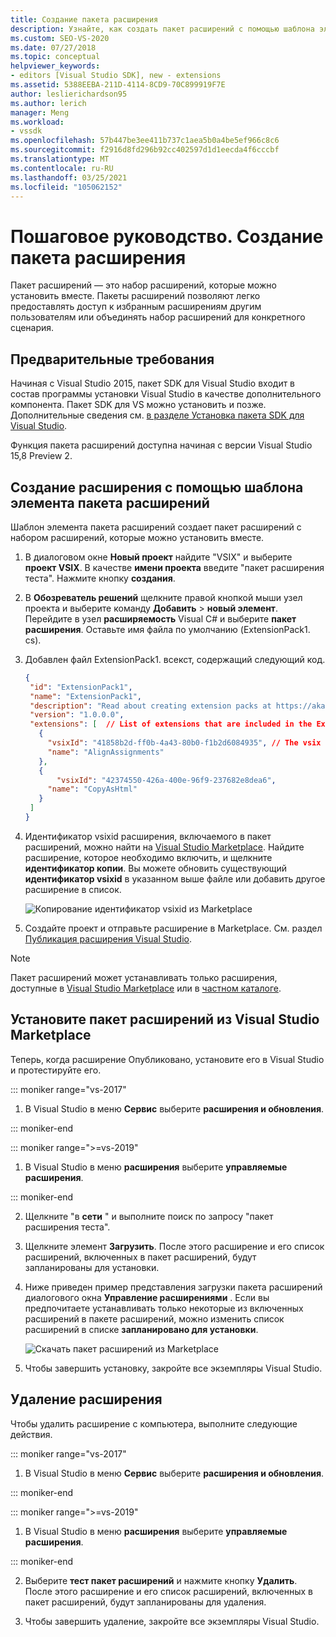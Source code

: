 ```yaml
---
title: Создание пакета расширения
description: Узнайте, как создать пакет расширений с помощью шаблона элемента пакета расширений.
ms.custom: SEO-VS-2020
ms.date: 07/27/2018
ms.topic: conceptual
helpviewer_keywords:
- editors [Visual Studio SDK], new - extensions
ms.assetid: 5388EEBA-211D-4114-8CD9-70C899919F7E
author: leslierichardson95
ms.author: lerich
manager: Meng
ms.workload:
- vssdk
ms.openlocfilehash: 57b447be3ee411b737c1aea5b0a4be5ef966c8c6
ms.sourcegitcommit: f2916d8fd296b92cc402597d1d1eecda4f6cccbf
ms.translationtype: MT
ms.contentlocale: ru-RU
ms.lasthandoff: 03/25/2021
ms.locfileid: "105062152"
---
```

# <a name="walkthrough-create-an-extension-pack"></a>Пошаговое руководство. Создание пакета расширения

Пакет расширений — это набор расширений, которые можно установить вместе. Пакеты расширений позволяют легко предоставлять доступ к избранным расширениям другим пользователям или объединять набор расширений для конкретного сценария.

## <a name="prerequisites"></a>Предварительные требования

Начиная с Visual Studio 2015, пакет SDK для Visual Studio входит в состав программы установки Visual Studio в качестве дополнительного компонента. Пакет SDK для VS можно установить и позже. Дополнительные сведения см. [в разделе Установка пакета SDK для Visual Studio](../extensibility/installing-the-visual-studio-sdk.md).

Функция пакета расширений доступна начиная с версии Visual Studio 15,8 Preview 2.

## <a name="create-an-extension-with-an-extension-pack-item-template"></a>Создание расширения с помощью шаблона элемента пакета расширений

Шаблон элемента пакета расширений создает пакет расширений с набором расширений, которые можно установить вместе.

1. В диалоговом окне **Новый проект** найдите "VSIX" и выберите **проект VSIX**. В качестве **имени проекта** введите "пакет расширения теста". Нажмите кнопку **создания**.

2. В **Обозреватель решений** щелкните правой кнопкой мыши узел проекта и выберите команду **Добавить**  >  **новый элемент**. Перейдите в узел **расширяемость** Visual C# и выберите **пакет расширения**. Оставьте имя файла по умолчанию (ExtensionPack1. cs).

3. Добавлен файл ExtensionPack1. всекст, содержащий следующий код.

   ```json
   {
    "id": "ExtensionPack1",
    "name": "ExtensionPack1",
    "description": "Read about creating extension packs at https://aka.ms/vsextpack",
    "version": "1.0.0.0",
    "extensions": [  // List of extensions that are included in the Extension Pack.
      {
        "vsixId": "41858b2d-ff0b-4a43-80b0-f1b2d6084935", // The vsix id of the extension you want to   include.
        "name": "AlignAssignments"
      },
      {
          "vsixId": "42374550-426a-400e-96f9-237682e8dea6",
        "name": "CopyAsHtml"
      }
    ]
   }
   ```

4. Идентификатор vsixid расширения, включаемого в пакет расширений, можно найти на [Visual Studio Marketplace](https://marketplace.visualstudio.com/). Найдите расширение, которое необходимо включить, и щелкните **идентификатор копии**. Вы можете обновить существующий **идентификатор vsixid** в указанном выше файле или добавить другое расширение в список.

    ![Копирование идентификатор vsixid из Marketplace](media/vsixid-marketplace.png)

5. Создайте проект и отправьте расширение в Marketplace. См. раздел [Публикация расширения Visual Studio](../extensibility/walkthrough-publishing-a-visual-studio-extension.md).

> [!NOTE]
> Пакет расширений может устанавливать только расширения, доступные в [Visual Studio Marketplace](https://marketplace.visualstudio.com/) или в [частном каталоге](../extensibility/how-to-create-an-atom-feed-for-a-private-gallery.md).

## <a name="install-the-extension-pack-from-the-visual-studio-marketplace"></a>Установите пакет расширений из Visual Studio Marketplace

Теперь, когда расширение Опубликовано, установите его в Visual Studio и протестируйте его.

::: moniker range="vs-2017"

1. В Visual Studio в меню **Сервис** выберите **расширения и обновления**.

::: moniker-end

::: moniker range=">=vs-2019"

1. В Visual Studio в меню **расширения** выберите **управляемые расширения**.

::: moniker-end

2. Щелкните "в **сети** " и выполните поиск по запросу "пакет расширения теста".

3. Щелкните элемент **Загрузить**. После этого расширение и его список расширений, включенных в пакет расширений, будут запланированы для установки.

4. Ниже приведен пример представления загрузки пакета расширений диалогового окна **Управление расширениями** . Если вы предпочитаете устанавливать только некоторые из включенных расширений в пакете расширений, можно изменить список расширений в списке **запланировано для установки**.

    ![Скачать пакет расширений из Marketplace](media/vside-extensionpack.png)

5. Чтобы завершить установку, закройте все экземпляры Visual Studio.

## <a name="remove-the-extension"></a>Удаление расширения

Чтобы удалить расширение с компьютера, выполните следующие действия.

::: moniker range="vs-2017"

1. В Visual Studio в меню **Сервис** выберите **расширения и обновления**.

::: moniker-end

::: moniker range=">=vs-2019"

1. В Visual Studio в меню **расширения** выберите **управляемые расширения**.

::: moniker-end

2. Выберите **тест пакет расширений** и нажмите кнопку **Удалить**. После этого расширение и его список расширений, включенных в пакет расширений, будут запланированы для удаления.

3. Чтобы завершить удаление, закройте все экземпляры Visual Studio.

